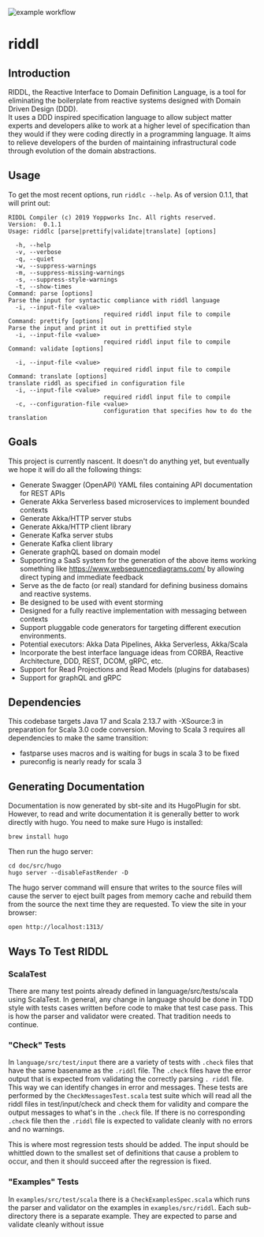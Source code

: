 ![example workflow](https://github.com/reactific/riddl/actions/workflows/<WORKFLOW_FILE>/badge.svg)


# riddl

## Introduction
RIDDL, the Reactive Interface to Domain Definition Language, is a tool for
eliminating the boilerplate from reactive systems designed with Domain
Driven Design (DDD).   
It uses a DDD inspired specification language to allow subject matter experts 
and developers alike to work at a higher level of specification than they would
if they were coding directly in a programming language. It aims to relieve 
developers of the burden of maintaining infrastructural code through evolution 
of the domain abstractions.

## Usage
To get the most recent options, run `riddlc --help`. As of version 0.1.1, that 
will print out:
```text
RIDDL Compiler (c) 2019 Yoppworks Inc. All rights reserved. 
Version:  0.1.1
Usage: riddlc [parse|prettify|validate|translate] [options]

  -h, --help
  -v, --verbose
  -q, --quiet
  -w, --suppress-warnings
  -m, --suppress-missing-warnings
  -s, --suppress-style-warnings
  -t, --show-times
Command: parse [options]
Parse the input for syntactic compliance with riddl language
  -i, --input-file <value>
                           required riddl input file to compile
Command: prettify [options]
Parse the input and print it out in prettified style
  -i, --input-file <value>
                           required riddl input file to compile
Command: validate [options]

  -i, --input-file <value>
                           required riddl input file to compile
Command: translate [options]
translate riddl as specified in configuration file 
  -i, --input-file <value>
                           required riddl input file to compile
  -c, --configuration-file <value>
                           configuration that specifies how to do the translation
``` 
## Goals
This project is currently nascent. It doesn't do anything yet, but eventually
we hope it will do all the following things:

* Generate Swagger (OpenAPI) YAML files containing API documentation for 
 REST APIs
* Generate Akka Serverless based microservices to implement bounded contexts
* Generate Akka/HTTP server stubs
* Generate Akka/HTTP client library
* Generate Kafka server stubs
* Generate Kafka client library
* Generate graphQL based on domain model  
* Supporting a SaaS system for the generation of the above items working
 something like https://www.websequencediagrams.com/ by allowing direct
  typing and immediate feedback   
* Serve as the de facto (or real) standard for defining business domains and
  reactive systems.
* Be designed to be used with event storming
* Designed for a fully reactive implementation with messaging between
  contexts
* Support pluggable code generators for targeting different execution
 environments.
* Potential executors:  Akka Data Pipelines, Akka Serverless, Akka/Scala
* Incorporate the best interface language ideas from CORBA, Reactive
 Architecture, DDD, REST, DCOM, gRPC, etc. 
* Support for Read Projections and Read Models (plugins for databases)
* Support for graphQL and gRPC

## Dependencies

This codebase targets Java 17 and Scala 2.13.7 with -XSource:3 in preparation for 
Scala 3.0 code conversion. Moving to Scala 3 requires all dependencies to make 
the same transition:
* fastparse uses macros and is waiting for bugs in scala 3 to be fixed
* pureconfig is nearly ready for scala 3

## Generating Documentation
Documentation is now generated by sbt-site and its HugoPlugin for sbt.  However,
to read and write documentation it is generally better to work directly with hugo.
You need to make sure Hugo is installed:
```shell
brew install hugo  
```
Then run the hugo server:
```shell
cd doc/src/hugo
hugo server --disableFastRender -D
```
The hugo server command will ensure that writes to the source files will cause
the server to eject built pages from memory cache and rebuild them from the
source the next time they are requested. To view the site in your browser:
```shell
open http://localhost:1313/
```

## Ways To Test RIDDL
### ScalaTest
There are many test points already defined in language/src/tests/scala using
ScalaTest. In general, any change in language should be done in TDD style with
tests cases written before code to make that test case pass.  This is how the
parser and validator were created. That tradition needs to continue. 

### "Check" Tests
In `language/src/test/input` there are a variety of tests with `.check` files
that have the same basename as the `.riddl` file. The `.check` files have 
the error output that is expected from validating the correctly parsing `.
riddl` file. This way we can identify changes in error and messages. These 
tests are performed by the `CheckMessagesTest.scala` test suite which will
read all the riddl files in test/input/check and check them for validity and
compare the output messages to what's in the `.check` file. If there is no
corresponding `.check` file then the `.riddl` file is expected to validate 
cleanly with no errors and no warnings.

This is where most regression tests should be added. The input should be 
whittled down to the smallest set of definitions that cause a problem to 
occur, and then it should succeed after the regression is fixed.  

### "Examples" Tests
In `examples/src/test/scala` there is a `CheckExamplesSpec.scala` which runs 
the parser and validator on the examples in `examples/src/riddl`. Each 
sub-directory there is a separate example. They are expected to parse and 
validate cleanly without issue 
